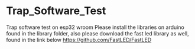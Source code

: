# Trap_Software_Test
Trap software test on esp32 wroom
Please install the libraries on arduino found in the library folder, also please download the fast led library as well, found in the link below
https://github.com/FastLED/FastLED
